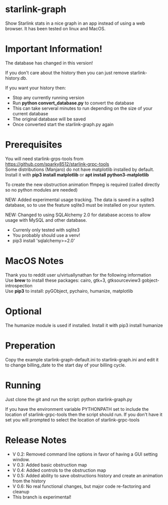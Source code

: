 # starlink-graph
Show Starlink stats in a nice graph in an app instead of using a web browser. It has been tested on linux and MacOS. 
# Important Information!
The database has changed in this version!
<p>
If you don't care about the history then you can just remove starlink-history.db.</p>
<p>
If you want your history then:</p>
<ul>
<li>Stop any currently running version</li>
<li>Run <b>python convert_database.py</b> to convert the database</li>
<li>This can take serveral minutes to run depending on the size of your current database</li>
<li>The original database will be saved</li>
<li>Once converted start the starlink-graph.py again</li>
</ul>

# Prerequisites
You will need starlink-grps-tools from https://github.com/sparky8512/starlink-grpc-tools<br>
Some distributions (Manjaro) do not have matplotlib installed by default. Install it with <b>pip3 install matplotlib</b>
or <b>apt install python3-matplotlib</b>
<p>To create the new obstruction animation ffmpeg is required (called directly so no python modules are needed)
<p>NEW: Added experimental usage tracking. The data is saved in a sqlite3 database, so to use the feature sqlite3
must be installed on your system. 
<p>NEW: Changed to using SQLAlchemy 2.0 for database access to allow usage with MySQL and other database.
<ul>
<li>Currenly only tested with sqlite3</li>
<li>You probably should use a venv!</li>
<li>pip3 install 'sqlalchemy>=2.0'</li>
</ul>

# MacOS Notes
Thank you to reddit user u/virtuallynathan for the following information<br/>
Use <b>brew</b> to install these packages: cairo, gtk+3, gtksourceview3 gobject-introspection<br/>
Use <b>pip3</b> to install: pyGObject, pychairo, humanize, matplotlib

# Optional
The humanize module is used if installed. Install it with pip3 install humanize

# Preperation
Copy the example starlink-graph-default.ini to starlink-graph.ini and edit it to change billing_date to the start day of your billing cycle.

# Running
Just clone the git and run the script: python starlink-graph.py
<p>If you have the environment variable PYTHONPATH set to include the location of starlink-grpc-tools then
the script should run. If you don't have it set you will prompted to select the location of starlink-grpc-tools

# Release Notes
<ul>
<li>V 0.2: Removed command line options in favor of having a GUI setting window.</li>
<li>V 0.3: Added basic obstruction map</li>
<li>V 0.4: Added controls to the obstruction map</li>
<li>V 0.5: Added ability to save obstructions history and create an animation from the history</li>
<li>V 0.6: No real functional changes, but major code re-factoring and cleanup</li>
<li>This branch is experimental!</li>
</ul>
